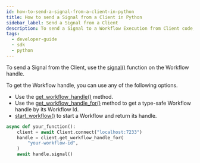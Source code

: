 ```yaml
---
id: how-to-send-a-signal-from-a-client-in-python
title: How to send a Signal from a Client in Python
sidebar_label: Send a Signal from a Client
description: To send a Signal to a Workflow Execution from Client code, use the signal() method on the Workflow handle.
tags:
  - developer-guide
  - sdk
  - python
---
```


To send a Signal from the Client, use the [signal()](https://python.temporal.io/temporalio.client.WorkflowHandle.html#signal) function on the Workflow handle.

To get the Workflow handle, you can use any of the following options.

- Use the [get_workflow_handle()](https://python.temporal.io/temporalio.client.Client.html#get_workflow_handle) method.
- Use the [get_workflow_handle_for()](https://python.temporal.io/temporalio.client.Client.html#get_workflow_handle_for) method to get a type-safe Workflow handle by its Workflow Id.
- [start_workflow()](https://python.temporal.io/temporalio.client.Client.html#start_workflow) to start a Workflow and return its handle.

```python
async def your_function():
    client = await Client.connect("localhost:7233")
    handle = client.get_workflow_handle_for(
        "your-workflow-id",
    )
    await handle.signal()
```
